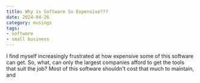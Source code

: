 ```yaml
---
title: Why is Software So Expensive???
date: 2024-04-26
category: musings
tags: 
- software
- small business
---
```

I find myself increasingly frustrated at how expensive some of this software can get. So, what, can only the largest companies afford to get the tools that suit the job? Most of this software shouldn't cost that much to maintain, and 
